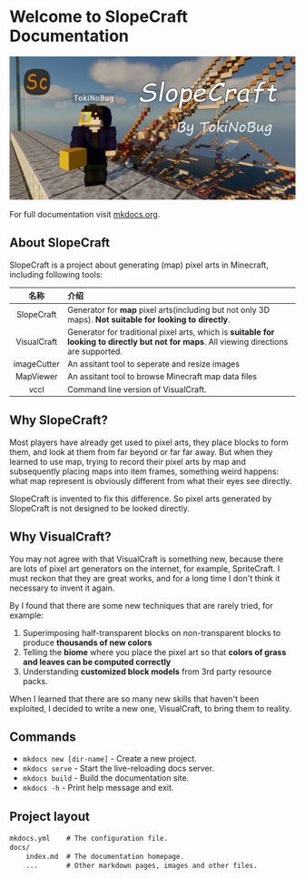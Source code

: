 # Welcome to SlopeCraft Documentation

![SlopeCraft](_static/image/SlopeCraft.png)

For full documentation visit [mkdocs.org](https://www.mkdocs.org).

## About SlopeCraft

SlopeCraft is a project about generating (map) pixel arts in Minecraft, including following tools:

|    名称     | 介绍                                                                                                                                          |
| :---------: | :-------------------------------------------------------------------------------------------------------------------------------------------- |
| SlopeCraft  | Generator for **map** pixel arts(including but not only 3D maps). **Not suitable for looking to directly**.                                   |
| VisualCraft | Generator for traditional pixel arts, which is **suitable for looking to directly but not for maps**.   All viewing directions are supported. |
| imageCutter | An assitant tool to seperate and resize images                                                                                                |
|  MapViewer  | An assitant tool to browse Minecraft map data files                                                                                           |
|    vccl     | Command line version of  VisualCraft.                                                                                                         |

## Why SlopeCraft?

Most players have already get used to pixel arts, they place blocks to form them, and look at them from far beyond or far far away. But when they learned to use map, trying to record their pixel arts by map and subsequently placing maps into item frames, something weird happens: what map represent is obviously different from what their eyes see directly. 

SlopeCraft is invented to fix this difference. So pixel arts generated by SlopeCraft is not designed to be looked directly.

## Why VisualCraft?

You may not agree with that VisualCraft is something new, because there are lots of pixel art generators on the internet, for example, SpriteCraft. I must reckon that they are great works, and for a long time I don't think it necessary to invent it again. 

By I found that there are some new techniques that are rarely tried, for example:
1. Superimposing half-transparent blocks on non-transparent blocks to produce **thousands of new colors**
2. Telling the **biome** where you place the pixel art so that **colors of grass and leaves can be computed correctly**
3. Understanding **customized block models** from 3rd party resource packs.

When I learned that there are so many new skills that haven't been exploited, I decided to write a new one, VisualCraft, to bring them to reality.

## Commands

* `mkdocs new [dir-name]` - Create a new project.
* `mkdocs serve` - Start the live-reloading docs server.
* `mkdocs build` - Build the documentation site.
* `mkdocs -h` - Print help message and exit.

## Project layout

    mkdocs.yml    # The configuration file.
    docs/
        index.md  # The documentation homepage.
        ...       # Other markdown pages, images and other files.
